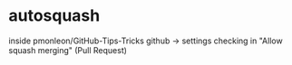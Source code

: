 # autosquash
inside pmonleon/GitHub-Tips-Tricks
github -> settings 
checking in "Allow squash merging"  (Pull Request)